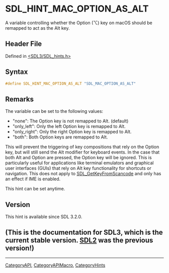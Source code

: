 # SDL_HINT_MAC_OPTION_AS_ALT

A variable controlling whether the Option (⌥) key on macOS should be remapped to act as the Alt key.

## Header File

Defined in [<SDL3/SDL_hints.h>](https://github.com/libsdl-org/SDL/blob/main/include/SDL3/SDL_hints.h)

## Syntax

```c
#define SDL_HINT_MAC_OPTION_AS_ALT "SDL_MAC_OPTION_AS_ALT"
```

## Remarks

The variable can be set to the following values:

- "none": The Option key is not remapped to Alt. (default)
- "only_left": Only the left Option key is remapped to Alt.
- "only_right": Only the right Option key is remapped to Alt.
- "both": Both Option keys are remapped to Alt.

This will prevent the triggering of key compositions that rely on the
Option key, but will still send the Alt modifier for keyboard events. In
the case that both Alt and Option are pressed, the Option key will be
ignored. This is particularly useful for applications like terminal
emulators and graphical user interfaces (GUIs) that rely on Alt key
functionality for shortcuts or navigation. This does not apply to
[SDL_GetKeyFromScancode](SDL_GetKeyFromScancode) and only has an effect if
IME is enabled.

This hint can be set anytime.

## Version

This hint is available since SDL 3.2.0.

## (This is the documentation for SDL3, which is the current stable version. [SDL2](https://wiki.libsdl.org/SDL2/) was the previous version!)



----
[CategoryAPI](CategoryAPI), [CategoryAPIMacro](CategoryAPIMacro), [CategoryHints](CategoryHints)

